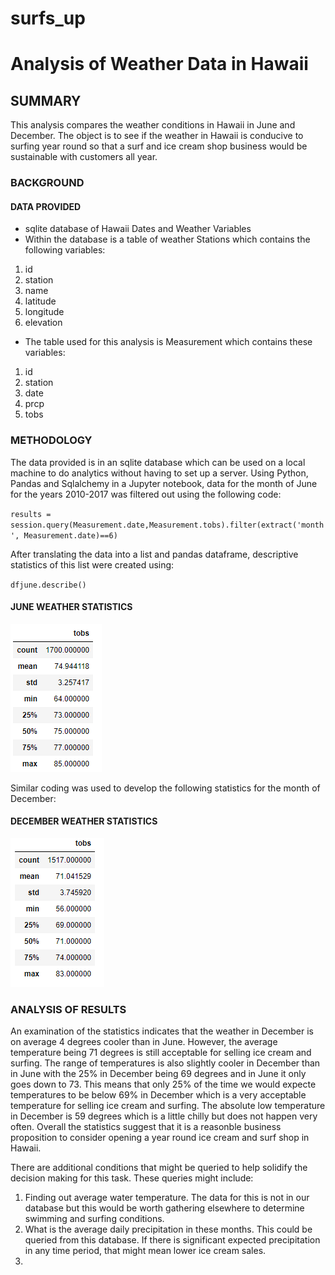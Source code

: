 # surfs_up
# Analysis of Weather Data in Hawaii
## SUMMARY
This analysis compares the weather conditions in Hawaii in June and December.  The object is to see if the weather in Hawaii is conducive to surfing year round so that a surf and ice cream shop business would be sustainable with customers all year. 
###  BACKGROUND  


#### DATA PROVIDED  
- sqlite database of Hawaii Dates and Weather Variables
- Within the database is a table of weather Stations which contains the following variables:
1. id
2. station
3. name
4. latitude
5. longitude
6. elevation
- The table used for this analysis is Measurement which contains these variables:  
1. id
2. station
3. date
4. prcp  
5. tobs


  
### METHODOLOGY

The data provided is in an sqlite database which can be used on a local machine to do analytics without having to set up a server.  Using Python, Pandas and Sqlalchemy in a Jupyter notebook, data for the month of June for the years 2010-2017 was filtered out using the following code:
  
  `results = session.query(Measurement.date,Measurement.tobs).filter(extract('month', Measurement.date)==6)`
  
After translating the data into a list and pandas dataframe, descriptive statistics of this list were created using:
  
`dfjune.describe()`
  
#### JUNE WEATHER STATISTICS 
![](https://github.com/xactuary/surfs_up/blob/main/Resources/June_stats.PNG)  
  
Similar coding was used to develop the following statistics for the month of December:
  
#### DECEMBER WEATHER STATISTICS
![](https://github.com/xactuary/surfs_up/blob/main/Resources/Dec_stats.PNG)
  
### ANALYSIS OF RESULTS
An examination of the statistics indicates that the weather in December is on average 4 degrees cooler than in June.  However, the average temperature being 71 degrees is still acceptable for selling ice cream and surfing.  The range of temperatures is also slightly cooler in December than in June with the 25% in December being 69 degrees and in June it only goes down to 73. This means that only 25% of the time we would expecte temperatures to be below 69% in December which is a very acceptable temperature for selling ice cream and surfing.  The absolute low temperature in December is 59 degrees which is a little chilly but does not happen very often.  Overall the statistics suggest that it is a reasonble business proposition to consider opening a year round ice cream and surf shop in Hawaii.  
  
There are additional conditions that might be queried to help solidify the decision making for this task.  These queries might include:
  
  1.  Finding out average water temperature.  The data for this is not in our database but this would be worth gathering elsewhere to determine swimming and surfing conditions.
  2.  What is the average daily precipitation in these months.  This could be queried from this database.  If there is significant expected precipitation in any time period, that might mean lower ice cream sales.  
  3.  

  

